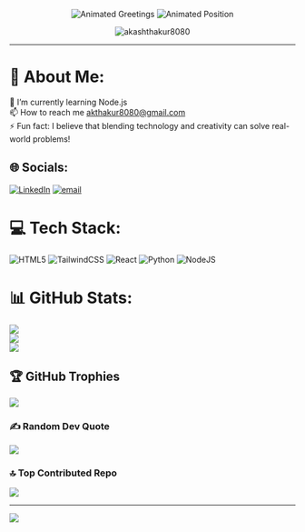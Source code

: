 <!-- Animated Name and Position -->
<p align="center">
  <!-- Your animated name -->
  <img src="https://readme-typing-svg.herokuapp.com?font=Fira+Code&size=36&duration=3000&pause=500&color=1C71FA&center=true&vCenter=true&width=900&height=70&lines=Hi+%F0%9F%91%8B%2C+I'm+Akash+Thakur" alt="Animated Greetings" />
  
  <!-- Your animated position -->
  <img src="https://readme-typing-svg.herokuapp.com?font=Fira+Code&size=24&duration=3000&pause=500&color=FF5733&center=true&vCenter=true&width=900&height=50&lines=A+Passionate+Full+Stack+Developer+from+Gurugram%2C+Haryana" alt="Animated Position" />
</p>


<!-- Profile Views and Followers -->
<p align="center">
  <img src="https://komarev.com/ghpvc/?username=akashthakur8080&label=Profile%20views&color=0e75b6&style=flat" alt="akashthakur8080" />
</p>


---
# 💫 About Me:
🌱 I’m currently learning Node.js<br>📫 How to reach me akthakur8080@gmail.com<br>⚡ Fun fact: I believe that blending technology and creativity can solve real-world problems!


## 🌐 Socials:
[![LinkedIn](https://img.shields.io/badge/LinkedIn-%230077B5.svg?logo=linkedin&logoColor=white)](https://www.linkedin.com/in/akashthakur-fsd/) [![email](https://img.shields.io/badge/Email-D14836?logo=gmail&logoColor=white)](mailto:akthakur8080@gmail.com) 

# 💻 Tech Stack:
![HTML5](https://img.shields.io/badge/html5-%23E34F26.svg?style=for-the-badge&logo=html5&logoColor=white) ![TailwindCSS](https://img.shields.io/badge/tailwindcss-%2338B2AC.svg?style=for-the-badge&logo=tailwind-css&logoColor=white) ![React](https://img.shields.io/badge/react-%2320232a.svg?style=for-the-badge&logo=react&logoColor=%2361DAFB) ![Python](https://img.shields.io/badge/python-3670A0?style=for-the-badge&logo=python&logoColor=ffdd54) ![NodeJS](https://img.shields.io/badge/node.js-6DA55F?style=for-the-badge&logo=node.js&logoColor=white)
# 📊 GitHub Stats:
![](https://github-readme-stats.vercel.app/api?username=AKSHU70186&theme=dark&hide_border=false&include_all_commits=false&count_private=false)<br/>
![](https://nirzak-streak-stats.vercel.app/?user=AKSHU70186&theme=dark&hide_border=false)<br/>
![](https://github-readme-stats.vercel.app/api/top-langs/?username=AKSHU70186&theme=dark&hide_border=false&include_all_commits=false&count_private=false&layout=compact)

## 🏆 GitHub Trophies
![](https://github-profile-trophy.vercel.app/?username=AKSHU70186&theme=radical&no-frame=false&no-bg=true&margin-w=4)

### ✍️ Random Dev Quote
![](https://quotes-github-readme.vercel.app/api?type=horizontal&theme=radical)

### 🔝 Top Contributed Repo
![](https://github-contributor-stats.vercel.app/api?username=AKSHU70186&limit=5&theme=dark&combine_all_yearly_contributions=true)

---
[![](https://visitcount.itsvg.in/api?id=AKSHU70186&icon=0&color=0)](https://visitcount.itsvg.in)

<!-- Proudly created with GPRM ( https://gprm.itsvg.in ) -->




